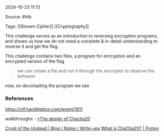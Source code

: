 
2024-10-23 11:13

Source: #htb 

Tags: [[Stream Cipher]] [[Cryptography]]

This challenge serves as an introduction to reversing encryption programs, and shows us how we do not need a complete & in-detail understanding to reverse it and get the flag.

This challenge contains two files, a program for encryption and an encrypted version of the flag
> we can create a file and run it through the encryptor to observe the behavior 

now, on decompiling the program we see





### References
https://ctf.hackthebox.com/event/1811

walkthroughs - 
[*The design of Chacha20](https://loup-vaillant.fr/tutorials/chacha20-design)

[Crypt of the Undead | Blog / Notes / Write-ups](https://arushs-notes.gitbook.io/blog/hack-the-boo-24/practice/reversing/crypt-of-the-undead)
[What is ChaCha20? | Proton](https://protonvpn.com/blog/chacha20)